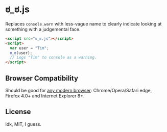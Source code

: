 # ಠ_ಠ.js

Replaces `console.warn` with less-vague name to clearly indicate looking at something with a judgemental face.

```html
<script src="ಠ_ಠ.js"></script>
<script>
  var user = "Tim";
  ಠ_ಠ(user);
  // Logs "Tim" to console as a warning.
</script>
```

## Browser Compatibility

Should be good for [any modern browser](https://developer.mozilla.org/en-US/docs/Web/API/console.warn): Chrome/Opera/Safari edge, Firefox 4.0+ and Internet Explorer 8+.

## License

Idk, MIT, I guess.
